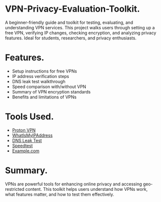 # VPN-Privacy-Evaluation-Toolkit.
A beginner-friendly guide and toolkit for testing, evaluating, and understanding VPN services. This project walks users through setting up a free VPN, verifying IP changes, checking encryption, and analyzing privacy features. Ideal for students, researchers, and privacy enthusiasts.

# Features.
- Setup instructions for free VPNs
- IP address verification steps
- DNS leak test walkthrough
- Speed comparison with/without VPN
- Summary of VPN encryption standards
- Benefits and limitations of VPNs

# Tools Used.
- [Proton VPN](https://protonvpn.com)
- [WhatIsMyIPAddress](https://www.whatismyipaddress.com)
- [DNS Leak Test](https://www.dnsleaktest.com)
- [Speedtest](https://www.speedtest.net)
- [Example.com](https://example.com)

# Summary.
VPNs are powerful tools for enhancing online privacy and accessing geo-restricted content. This toolkit helps users understand how VPNs work, what features matter, and how to test them effectively.
